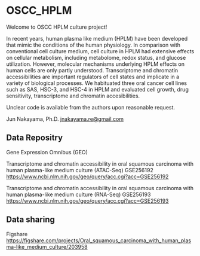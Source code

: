 # OSCC_HPLM
 
Welcome to OSCC HPLM culture project!


In recent years, human plasma like medium (HPLM) have been developed that mimic the conditions of the human physiology. In comparison with conventional cell culture medium, cell culture in HPLM had extensive effects on cellular metabolism, including metabolome, redox status, and glucose utilization. However, molecular mechanisms underlying HPLM effects on human cells are only partly understood. Transcriptome and chromatin accessibilities are important regulators of cell states and implicate in a variety of biological processes. We habituated three oral cancer cell lines such as SAS, HSC-3, and HSC-4 in HPLM and evaluated cell growth, drug sensitivity, transcriptome and chromatin accesibilities.

Unclear code is available from the authors upon reasonable request.

Jun Nakayama, Ph.D.
jnakayama.re@gmail.com



## Data Repositry
Gene Expression Omnibus (GEO)

Transcriptome and chromatin accessibility in oral squamous carcinoma with human plasma-like medium culture (ATAC-Seq)
GSE256192
https://www.ncbi.nlm.nih.gov/geo/query/acc.cgi?acc=GSE256192

Transcriptome and chromatin accessibility in oral squamous carcinoma with human plasma-like medium culture (RNA-Seq)
GSE256193
https://www.ncbi.nlm.nih.gov/geo/query/acc.cgi?acc=GSE256193


## Data sharing
Figshare
https://figshare.com/projects/Oral_squamous_carcinoma_with_human_plasma-like_medium_culture/203958

